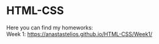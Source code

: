 # HTML-CSS

Here you can find my homeworks:
<br /> Week 1: https://anastastelios.github.io/HTML-CSS/Week1/
